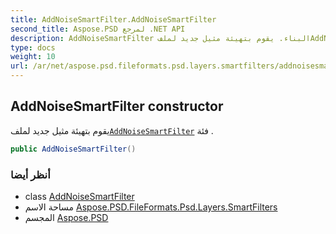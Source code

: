 ```yaml
---
title: AddNoiseSmartFilter.AddNoiseSmartFilter
second_title: Aspose.PSD لمرجع .NET API
description: AddNoiseSmartFilter البناء. يقوم بتهيئة مثيل جديد لملفAddNoiseSmartFilter فئة .
type: docs
weight: 10
url: /ar/net/aspose.psd.fileformats.psd.layers.smartfilters/addnoisesmartfilter/addnoisesmartfilter/
---
```

## AddNoiseSmartFilter constructor

يقوم بتهيئة مثيل جديد لملف[`AddNoiseSmartFilter`](../) فئة .

```csharp
public AddNoiseSmartFilter()
```

### أنظر أيضا

* class [AddNoiseSmartFilter](../)
* مساحة الاسم [Aspose.PSD.FileFormats.Psd.Layers.SmartFilters](../../addnoisesmartfilter/)
* المجسم [Aspose.PSD](../../../)


